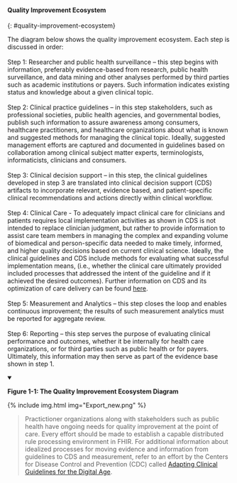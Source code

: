 #### Quality Improvement Ecosystem
{: #quality-improvement-ecosystem}

The diagram below shows the quality improvement ecosystem.  Each step is discussed in order:<br>
<br>
Step 1: Researcher and public health surveillance – this step begins with information, preferably evidence-based from research, public health surveillance, and data mining and other analyses performed by third parties such as academic institutions or payers. Such information indicates existing status and knowledge about a given clinical topic.<br>
<br>
Step 2: Clinical practice guidelines – in this step stakeholders, such as professional societies, public health agencies, and governmental bodies, publish such information to assure awareness among consumers, healthcare practitioners, and healthcare organizations about what is known and suggested methods for managing the clinical topic. Ideally, suggested management efforts are captured and documented in guidelines based on collaboration among clinical subject matter experts, terminologists, informaticists, clinicians and consumers.<br>
<br>
Step 3: Clinical decision support – in this step, the clinical guidelines developed in step 3 are translated into clinical decision support (CDS) artifacts to incorporate relevant, evidence based, and patient-specific clinical recommendations and actions directly within clinical workflow.<br>
<br>
Step 4: Clinical Care - To adequately impact clinical care for clinicians and patients requires local implementation activities as shown in CDS is not intended to replace clinician judgment, but rather to provide information to assist care team members in managing the complex and expanding volume of biomedical and person-specific data needed to make timely, informed, and higher quality decisions based on current clinical science. Ideally, the clinical guidelines and CDS include methods for evaluating what successful implementation means, (i.e., whether the clinical care ultimately provided included processes that addressed the intent of the guideline and if it achieved the desired outcomes). Further information on CDS and its optimization of care delivery can be found [here](https://www.healthit.gov/sites/default/files/page/2018-04/Optimizing_Strategies_508.pdf).<br>
<br>
Step 5: Measurement and Analytics – this step closes the loop and enables continuous improvement; the results of such measurement analytics must be reported for aggregate review.<br>
<br>
Step 6: Reporting – this step serves the purpose of evaluating clinical performance and outcomes, whether it be internally for health care organizations, or for third parties such as public health or for payers. Ultimately, this information may then serve as part of the evidence base shown in step 1.<br>

<details open>
<summary>

<b>Figure 1-1: The Quality Improvement Ecosystem Diagram</b>

</summary>

{% include img.html img="Export_new.png" %}

</details>

> Practictioner organizations along with stakeholders such as public health
have ongoing needs for quality improvement at the point of care. Every effort should be made to
establish a capable distributed rule processing environment in FHIR. For
additional information about idealized processes for moving evidence and
information from guidelines to CDS and measurement, refer to an effort by the
Centers for Disease Control and Prevention (CDC) called
[Adapting Clinical Guidelines for the Digital Age](https://www.cdc.gov/ddphss/clinical-guidelines/index.html).
